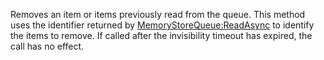 Removes an item or items previously read from the queue. This method uses the identifier returned by [MemoryStoreQueue:ReadAsync](https://developer.roblox.com/en-us/api-reference/function/MemoryStoreQueue/ReadAsync) to identify the items to remove. If called after the invisibility timeout has expired, the call has no effect.